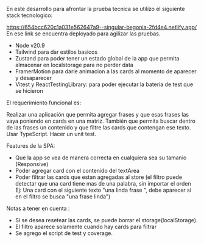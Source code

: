En este desarrollo para afrontar la prueba tecnica se utilizo el siguiente stack tecnologico:

https://654bcc620c1a031e562647a9--singular-begonia-2fd4e4.netlify.app/
En ese link se encuentra deployado para agilizar las pruebas.

* Node v20.9
* Tailwind para dar estilos basicos
* Zustand para poder tener un estado global de la app que permita almacenar en localstorage para no perder data
* FramerMotion para darle animacion a las cards al momento de aparecer y desaparecer
* Vitest y ReactTestingLibrary: para poder ejecutar la bateria de test que se hicieron


El requerimiento funcional es: 

Realizar una aplicación que permita agregar frases y que esas frases las vaya poniendo en cards en una matriz. También que permita buscar dentro de las frases un contenido y que filtre las cards que contengan ese texto. Usar TypeScript. Hacer un unit test.


Features de la SPA:
* Que la app se vea de manera correcta en cualquiera sea su tamanio (Responsive)
* Poder agregar card con el contenido del textArea
* Poder filtrar las cards que estan agregadas al store (el filtro puede detectar que una card tiene mas de una palabra, sin importar el orden
Ej: Una card con el siguiente texto "una linda frase ", debe aparecer si en el filtro se busca "una frase linda")


Notas a tener en cuenta : 
* Si se desea resetear las cards, se puede borrar el storage(localStorage).
* El filtro aparece solamente cuando hay cards para filtrar
* Se agrego el script de test y coverage.

